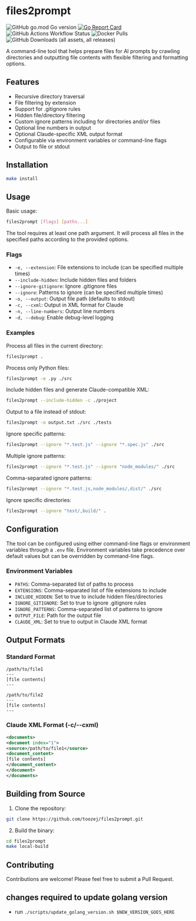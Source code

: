 # files2prompt

![GitHub go.mod Go version](https://img.shields.io/github/go-mod/go-version/toozej/files2prompt)
[![Go Report Card](https://goreportcard.com/badge/github.com/toozej/files2prompt)](https://goreportcard.com/report/github.com/toozej/files2prompt)
![GitHub Actions Workflow Status](https://img.shields.io/github/actions/workflow/status/toozej/files2prompt/cicd.yaml)
![Docker Pulls](https://img.shields.io/docker/pulls/toozej/files2prompt)
![GitHub Downloads (all assets, all releases)](https://img.shields.io/github/downloads/toozej/files2prompt/total)

A command-line tool that helps prepare files for AI prompts by crawling directories and outputting file contents with flexible filtering and formatting options.

## Features

- Recursive directory traversal
- File filtering by extension
- Support for .gitignore rules
- Hidden file/directory filtering
- Custom ignore patterns including for directories and/or files
- Optional line numbers in output
- Optional Claude-specific XML output format
- Configurable via environment variables or command-line flags
- Output to file or stdout

## Installation

```bash
make install
```

## Usage

Basic usage:
```bash
files2prompt [flags] [paths...]
```

The tool requires at least one path argument. It will process all files in the specified paths according to the provided options.

### Flags

- `-e, --extension`: File extensions to include (can be specified multiple times)
- `--include-hidden`: Include hidden files and folders
- `--ignore-gitignore`: Ignore .gitignore files
- `--ignore`: Patterns to ignore (can be specified multiple times)
- `-o, --output`: Output file path (defaults to stdout)
- `-c, --cxml`: Output in XML format for Claude
- `-n, --line-numbers`: Output line numbers
- `-d, --debug`: Enable debug-level logging

### Examples

Process all files in the current directory:
```bash
files2prompt .
```

Process only Python files:
```bash
files2prompt -e .py ./src
```

Include hidden files and generate Claude-compatible XML:
```bash
files2prompt --include-hidden -c ./project
```

Output to a file instead of stdout:
```bash
files2prompt -o output.txt ./src ./tests
```

Ignore specific patterns:
```bash
files2prompt --ignore "*.test.js" --ignore "*.spec.js" ./src
```

Multiple ignore patterns:
```bash
files2prompt --ignore "*.test.js" --ignore "node_modules/" ./src
```

Comma-separated ignore patterns:
```bash
files2prompt --ignore "*.test.js,node_modules/,dist/" ./src
```

Ignore specific directories:
```bash
files2prompt --ignore "test/,build/" .
```

## Configuration

The tool can be configured using either command-line flags or environment variables through a `.env` file. Environment variables take precedence over default values but can be overridden by command-line flags.

### Environment Variables

- `PATHS`: Comma-separated list of paths to process
- `EXTENSIONS`: Comma-separated list of file extensions to include
- `INCLUDE_HIDDEN`: Set to true to include hidden files/directories
- `IGNORE_GITIGNORE`: Set to true to ignore .gitignore rules
- `IGNORE_PATTERNS`: Comma-separated list of patterns to ignore
- `OUTPUT_FILE`: Path for the output file
- `CLAUDE_XML`: Set to true to output in Claude XML format

## Output Formats

### Standard Format
```
/path/to/file1
---
[file contents]
---

/path/to/file2
---
[file contents]
---
```

### Claude XML Format (-c/--cxml)
```xml
<documents>
<document index="1">
<source>/path/to/file1</source>
<document_content>
[file contents]
</document_content>
</document>
</documents>
```

## Building from Source

1. Clone the repository:
```bash
git clone https://github.com/toozej/files2prompt.git
```

2. Build the binary:
```bash
cd files2prompt
make local-build
```

## Contributing

Contributions are welcome! Please feel free to submit a Pull Request.

## changes required to update golang version
- run `./scripts/update_golang_version.sh $NEW_VERSION_GOES_HERE`
